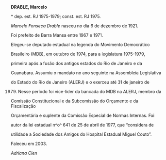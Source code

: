 **DRABLE, Marcelo**



\* dep. est. RJ 1975-1979; const. est. RJ 1975.



*Marcelo Fonseca Drable* nasceu no dia 6 de dezembro de 1921.



Foi prefeito de Barra Mansa entre 1967 e 1971.



Elegeu-se deputado estadual na legenda do Movimento Democrático

Brasileiro (MDB), em outubro de 1974, para a legislatura 1975-1979,

primeira após a fusão dos antigos estados do Rio de Janeiro e da

Guanabara. Assumiu o mandato no ano seguinte na Assembleia Legislativa

do Estado do Rio de Janeiro (ALERJ) e o exerceu até 31 de janeiro de

1979. Nesse período foi vice-líder da bancada do MDB na ALERJ, membro da

Comissão Constitucional e da Subcomissão do Orçamento e da Fiscalização

Orçamentária e suplente da Comissão Especial de Normas Internas. Foi

autor da lei estadual n^o^ 641 de 25 de abril de 1977, que “considera de

utilidade a Sociedade dos Amigos do Hospital Estadual Miguel Couto”.



Faleceu em 2003.



*Adriana Clen*



